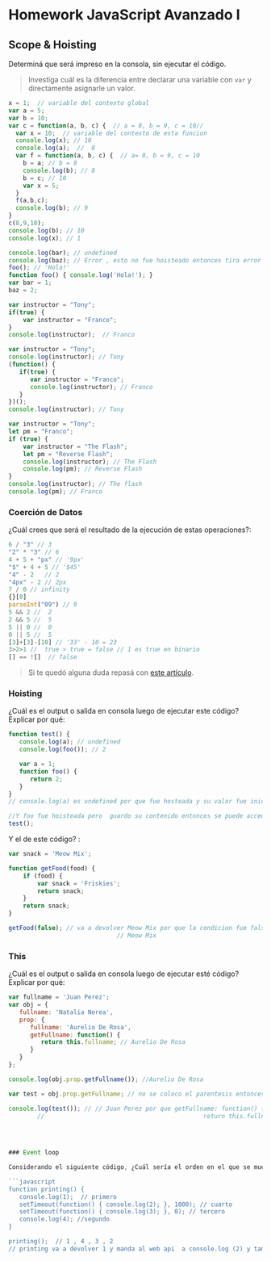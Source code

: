 
# Homework JavaScript Avanzado I

## Scope & Hoisting

Determiná que será impreso en la consola, sin ejecutar el código.

> Investiga cuál es la diferencia entre declarar una variable con `var` y directamente asignarle un valor.

```javascript
x = 1;  // variable del contexto global
var a = 5;
var b = 10;
var c = function(a, b, c) {  // a = 8, b = 9, c = 10//   
  var x = 10;  // variable del contexto de esta funcion
  console.log(x); // 10
  console.log(a);  //  8 
  var f = function(a, b, c) {  // a= 8, b = 9, c = 10
    b = a; // b = 8
    console.log(b); // 8
    b = c; // 10
    var x = 5;
  }
  f(a,b,c); 
  console.log(b); // 9 
}
c(8,9,10); 
console.log(b); // 10
console.log(x); // 1
```

```javascript
console.log(bar); // undefined
console.log(baz); // Error , esto no fue hoisteado entonces tira error
foo(); // 'Hola!'
function foo() { console.log('Hola!'); }
var bar = 1;
baz = 2;
```

```javascript
var instructor = "Tony";
if(true) {
    var instructor = "Franco";
}
console.log(instructor);  // Franco
```

```javascript
var instructor = "Tony";
console.log(instructor); // Tony
(function() {
   if(true) {
      var instructor = "Franco";
      console.log(instructor); // Franco 
   }
})();
console.log(instructor); // Tony 
```

```javascript
var instructor = "Tony";
let pm = "Franco";
if (true) {
    var instructor = "The Flash";  
    let pm = "Reverse Flash";
    console.log(instructor); // The Flash
    console.log(pm); // Reverse Flash
}
console.log(instructor); // The flash
console.log(pm); // Franco
```
### Coerción de Datos

¿Cuál crees que será el resultado de la ejecución de estas operaciones?:

```javascript
6 / "3" // 3 
"2" * "3" // 6 
4 + 5 + "px" // '9px' 
"$" + 4 + 5 // '$45'
"4" - 2   // 2 
"4px" - 2 // 2px
7 / 0 // infinity
{}[0]  
parseInt("09") // 9
5 && 2 //  2
2 && 5 //  5
5 || 0 //  0 
0 || 5 //  5
[3]+[3]-[10] // '33' - 10 = 23
3>2>1 //  true > true = false // 1 es true en binario
[] == ![]  // false
```

> Si te quedó alguna duda repasá con [este artículo](http://javascript.info/tutorial/object-conversion).


### Hoisting

¿Cuál es el output o salida en consola luego de ejecutar este código? Explicar por qué:

```javascript
function test() {
   console.log(a); // undefined 
   console.log(foo()); // 2 

   var a = 1;
   function foo() {
      return 2;
   }
}
// console.log(a) es undefined por que fue hosteada y su valor fue inicializado en undefined, y al intentar acceder a la variable antes de su declaracion en linea, dara undefined.

//Y foo fue hoisteada pero  guardo su contenido entonces se puede acceder a ella antes de ser ejectuada.
test();  
```

Y el de este código? :

```javascript
var snack = 'Meow Mix';

function getFood(food) {
    if (food) {
        var snack = 'Friskies';
        return snack;
    }
    return snack;
}

getFood(false); // va a devolver Meow Mix por que la condicion fue falsa entonces no se ejecuta ese codigo, y como no tenemos definido snack dentro del contexto function, se hace un scoping buscando a la variable snack del contexto global, en caso de que la condicion sea true se devuelte : Friskies 
                              // Meow Mix
```


### This

¿Cuál es el output o salida en consola luego de ejecutar esté código? Explicar por qué:

```javascript
var fullname = 'Juan Perez';
var obj = {
   fullname: 'Natalia Nerea',
   prop: {
      fullname: 'Aurelio De Rosa',
      getFullname: function() {
         return this.fullname; // Aurelio De Rosa
      }
   }
};

console.log(obj.prop.getFullname()); //Aurelio De Rosa

var test = obj.prop.getFullname; // no se coloco el parentesis entonces lo que se guardo en esta variable fue la funcion, no fue invocada.

console.log(test()); // // Juan Perez por que getFullname: function() {
        //                                            return this.fullname; } hace referencia al objeto global 

        
      

### Event loop

Considerando el siguiente código, ¿Cuál sería el orden en el que se muestra por consola? ¿Por qué?

```javascript
function printing() {
   console.log(1);  // primero
   setTimeout(function() { console.log(2); }, 1000); // cuarto
   setTimeout(function() { console.log(3); }, 0); // tercero
   console.log(4); //segundo 
}

printing();  // 1 , 4 , 3 , 2 
// printing va a devolver 1 y manda al web api  a console.log (2) y tambien a console.log(3) , va a terminar primero el 3 por que demoro menos tiempo , este se manda al event queue y atras de este 2 , cuando termine de devolver 4 y la pila este vacia, entra 3 y despues 2. 
```
